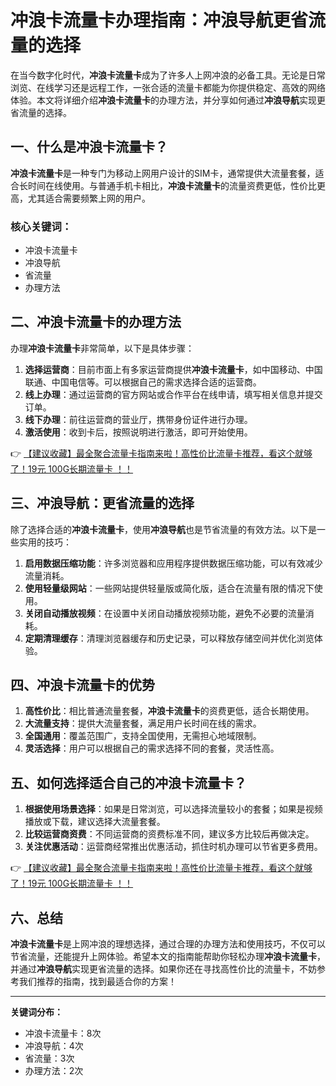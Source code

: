 # 冲浪卡流量卡办理指南：冲浪导航更省流量的选择

在当今数字化时代，**冲浪卡流量卡**成为了许多人上网冲浪的必备工具。无论是日常浏览、在线学习还是远程工作，一张合适的流量卡都能为你提供稳定、高效的网络体验。本文将详细介绍**冲浪卡流量卡**的办理方法，并分享如何通过**冲浪导航**实现更省流量的选择。

## 一、什么是冲浪卡流量卡？

**冲浪卡流量卡**是一种专门为移动上网用户设计的SIM卡，通常提供大流量套餐，适合长时间在线使用。与普通手机卡相比，**冲浪卡流量卡**的流量资费更低，性价比更高，尤其适合需要频繁上网的用户。

### 核心关键词：
- 冲浪卡流量卡
- 冲浪导航
- 省流量
- 办理方法

## 二、冲浪卡流量卡的办理方法

办理**冲浪卡流量卡**非常简单，以下是具体步骤：

1. **选择运营商**：目前市面上有多家运营商提供**冲浪卡流量卡**，如中国移动、中国联通、中国电信等。可以根据自己的需求选择合适的运营商。
2. **线上办理**：通过运营商的官方网站或合作平台在线申请，填写相关信息并提交订单。
3. **线下办理**：前往运营商的营业厅，携带身份证件进行办理。
4. **激活使用**：收到卡后，按照说明进行激活，即可开始使用。

👉 [【建议收藏】最全聚合流量卡指南来啦！高性价比流量卡推荐，看这个就够了！19元 100G长期流量卡 ！！](https://bit.ly/Liuliangka)

## 三、冲浪导航：更省流量的选择

除了选择合适的**冲浪卡流量卡**，使用**冲浪导航**也是节省流量的有效方法。以下是一些实用的技巧：

1. **启用数据压缩功能**：许多浏览器和应用程序提供数据压缩功能，可以有效减少流量消耗。
2. **使用轻量级网站**：一些网站提供轻量版或简化版，适合在流量有限的情况下使用。
3. **关闭自动播放视频**：在设置中关闭自动播放视频功能，避免不必要的流量消耗。
4. **定期清理缓存**：清理浏览器缓存和历史记录，可以释放存储空间并优化浏览体验。

## 四、冲浪卡流量卡的优势

1. **高性价比**：相比普通流量套餐，**冲浪卡流量卡**的资费更低，适合长期使用。
2. **大流量支持**：提供大流量套餐，满足用户长时间在线的需求。
3. **全国通用**：覆盖范围广，支持全国使用，无需担心地域限制。
4. **灵活选择**：用户可以根据自己的需求选择不同的套餐，灵活性高。

## 五、如何选择适合自己的冲浪卡流量卡？

1. **根据使用场景选择**：如果是日常浏览，可以选择流量较小的套餐；如果是视频播放或下载，建议选择大流量套餐。
2. **比较运营商资费**：不同运营商的资费标准不同，建议多方比较后再做决定。
3. **关注优惠活动**：运营商经常推出优惠活动，抓住时机办理可以节省更多费用。

👉 [【建议收藏】最全聚合流量卡指南来啦！高性价比流量卡推荐，看这个就够了！19元 100G长期流量卡 ！！](https://bit.ly/Liuliangka)

## 六、总结

**冲浪卡流量卡**是上网冲浪的理想选择，通过合理的办理方法和使用技巧，不仅可以节省流量，还能提升上网体验。希望本文的指南能帮助你轻松办理**冲浪卡流量卡**，并通过**冲浪导航**实现更省流量的选择。如果你还在寻找高性价比的流量卡，不妨参考我们推荐的指南，找到最适合你的方案！

---

**关键词分布：**
- 冲浪卡流量卡：8次
- 冲浪导航：4次
- 省流量：3次
- 办理方法：2次